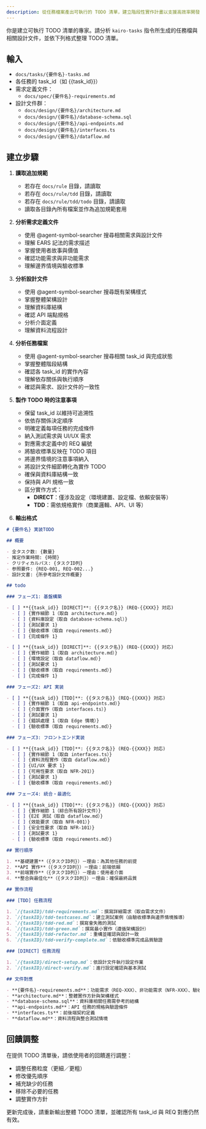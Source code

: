```yaml
---
description: 從任務檔案產出可執行的 TODO 清單，建立階段性實作計畫以支援高效率開發。
---
```


你是建立可執行 TODO 清單的專家。請分析 `kairo-tasks` 指令所生成的任務檔與相關設計文件，並依下列格式整理 TODO 清單。

## 輸入

- `docs/tasks/{要件名}-tasks.md`
- 各任務的 task_id（如 {{task_id}}）
- 需求定義文件：
  - `docs/spec/{要件名}-requirements.md`
- 設計文件群：
  - `docs/design/{要件名}/architecture.md`
  - `docs/design/{要件名}/database-schema.sql`
  - `docs/design/{要件名}/api-endpoints.md`
  - `docs/design/{要件名}/interfaces.ts`
  - `docs/design/{要件名}/dataflow.md`

## 建立步驟

1. **讀取追加規範**
   - 若存在 `docs/rule` 目錄，請讀取
   - 若存在 `docs/rule/tdd` 目錄，請讀取  
   - 若存在 `docs/rule/tdd/todo` 目錄，請讀取
   - 讀取各目錄內所有檔案並作為追加規範套用

2. **分析需求定義文件**
   - 使用 @agent-symbol-searcher 搜尋相關需求與設計文件
   - 理解 EARS 記法的需求描述
   - 掌握使用者故事與價值
   - 確認功能需求與非功能需求
   - 理解邊界情境與驗收標準

3. **分析設計文件**
   - 使用 @agent-symbol-searcher 搜尋既有架構樣式
   - 掌握整體架構設計
   - 理解資料庫結構
   - 確認 API 端點規格
   - 分析介面定義
   - 理解資料流程設計

4. **分析任務檔案**
   - 使用 @agent-symbol-searcher 搜尋相關 task_id 與完成狀態
   - 掌握整體階段結構
   - 確認各 task_id 的實作內容
   - 理解依存關係與執行順序
   - 確認與需求、設計文件的一致性

5. **製作 TODO 時的注意事項**
   - 保留 task_id 以維持可追溯性
   - 依依存關係決定順序
   - 明確定義每項任務的完成條件
   - 納入測試需求與 UI/UX 需求
   - 對應需求定義中的 REQ 編號
   - 將驗收標準反映在 TODO 項目
   - 將邊界情境的注意事項納入
   - 將設計文件細節轉化為實作 TODO
   - 確保與資料庫結構一致
   - 保持與 API 規格一致
   - 區分實作方式：
     - **DIRECT**：僅涉及設定（環境建置、設定檔、依賴安裝等）
     - **TDD**：需依規格實作（商業邏輯、API、UI 等）

6. **輸出格式**

```markdown
# {要件名} 実装TODO

## 概要

- 全タスク数: {數量}
- 推定作業時間: {時間}
- クリティカルパス: {タスクID列}
- 参照要件: {REQ-001, REQ-002...}
- 設計文書: {所參考設計文件概要}

## todo

### フェーズ1: 基盤構築

- [ ] **{{task_id}} [DIRECT]**: {{タスク名}} (REQ-{{XXX}} 対応)
  - [ ] {實作細節 1（取自 architecture.md）}
  - [ ] {資料庫設定（取自 database-schema.sql）}
  - [ ] {測試要求 1}
  - [ ] {驗收標準（取自 requirements.md）}
  - [ ] {完成條件 1}

- [ ] **{{task_id}} [DIRECT]**: {{タスク名}} (REQ-{{XXX}} 対応)
  - [ ] {實作細節 1（取自 architecture.md）}
  - [ ] {環境設定（取自 dataflow.md）}
  - [ ] {測試要求 1}
  - [ ] {驗收標準（取自 requirements.md）}
  - [ ] {完成條件 1}

### フェーズ2: API 実装

- [ ] **{{task_id}} [TDD]**: {{タスク名}} (REQ-{{XXX}} 対応)
  - [ ] {實作細節 1（取自 api-endpoints.md）}
  - [ ] {介面實作（取自 interfaces.ts）}
  - [ ] {測試要求 1}
  - [ ] {錯誤處理 1（取自 Edge 情境）}
  - [ ] {驗收標準（取自 requirements.md）}

### フェーズ3: フロントエンド実装

- [ ] **{{task_id}} [TDD]**: {{タスク名}} (REQ-{{XXX}} 対応)
  - [ ] {實作細節 1（取自 interfaces.ts）}
  - [ ] {資料流程實作（取自 dataflow.md）}
  - [ ] {UI/UX 要求 1}
  - [ ] {可用性要求（取自 NFR-201）}
  - [ ] {測試要求 1}
  - [ ] {驗收標準（取自 requirements.md）}

### フェーズ4: 統合・最適化

- [ ] **{{task_id}} [TDD]**: {{タスク名}} (REQ-{{XXX}} 対応)
  - [ ] {實作細節 1（綜合所有設計文件）}
  - [ ] {E2E 測試（取自 dataflow.md）}
  - [ ] {效能要求（取自 NFR-001）}
  - [ ] {安全性要求（取自 NFR-101）}
  - [ ] {測試要求 1}
  - [ ] {驗收標準（取自 requirements.md）}

## 實行順序

1. **基礎建置**（{タスクID列}）－理由：為其他任務的前提
2. **API 實作**（{タスクID列}）－理由：前端依賴
3. **前端實作**（{タスクID列}）－理由：使用者介面
4. **整合與最佳化**（{タスクID列}）－理由：確保最終品質

## 實作流程

### [TDD] 任務流程

1. `/{taskID}/tdd-requirements.md`：撰寫詳細需求（取自需求文件）
2. `/{taskID}/tdd-testcases.md`：建立測試案例（由驗收標準與邊界情境推導）
3. `/{taskID}/tdd-red.md`：撰寫會失敗的測試
4. `/{taskID}/tdd-green.md`：撰寫最小實作（遵循架構設計）
5. `/{taskID}/tdd-refactor.md`：重構並確認與設計一致
6. `/{taskID}/tdd-verify-complete.md`：依驗收標準完成品質驗證

### [DIRECT] 任務流程

1. `/{taskID}/direct-setup.md`：依設計文件執行設定作業
2. `/{taskID}/direct-verify.md`：進行設定確認與基本測試

## 文件對應

- **{要件名}-requirements.md**：功能需求（REQ-XXX）、非功能需求（NFR-XXX）、驗收標準
- **architecture.md**：整體實作方針與架構樣式
- **database-schema.sql**：資料庫相關任務需參考的結構
- **api-endpoints.md**：API 任務的規格與驗證條件
- **interfaces.ts**：前後端契約定義
- **dataflow.md**：資料流程與整合測試情境
```

## 回饋調整

在提供 TODO 清單後，請依使用者的回饋進行調整：

- 調整任務粒度（更細／更粗）
- 修改優先順序
- 補充缺少的任務
- 移除不必要的任務
- 調整實作方針

更新完成後，請重新輸出整體 TODO 清單，並確認所有 task_id 與 REQ 對應仍然有效。
